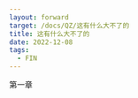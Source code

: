 ```yaml
---
layout: forward
target: /docs/QZ/这有什么大不了的
title: 这有什么大不了的
date: 2022-12-08
tags: 
  - FIN
---
```


第一章
